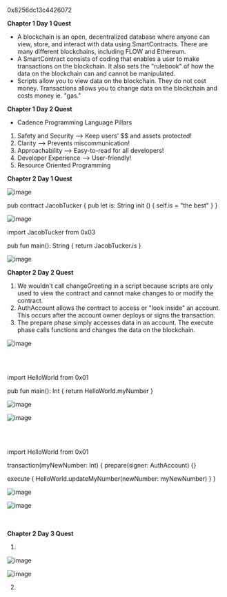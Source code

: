 0x8256dc13c4426072

<b> Chapter 1 Day 1 Quest </b>
- A blockchain is an open, decentralized database where anyone can view, store, and interact with data using SmartContracts. There are many different blockchains, including FLOW and Ethereum.
- A SmartContract consists of coding that enables a user to make transactions on the blockchain. It also sets the "rulebook" of how the data on the blockchain can and cannot be manipulated.
- Scripts allow you to view data on the blockchain. They do not cost money. Transactions allows you to change data on the blockchain and costs money ie. "gas."

<b> Chapter 1 Day 2 Quest </b>
- Cadence Programming Language Pillars
 1. Safety and Security --> Keep users' $$ and assets protected!
 2. Clarity --> Prevents miscommunication!
 3. Approachability --> Easy-to-read for all developers!
 4. Developer Experience --> User-friendly!
 5. Resource Oriented Programming

<b> Chapter 2 Day 1 Quest </b>

![image](https://user-images.githubusercontent.com/104751516/167507952-e67f0586-3b8d-4408-b388-aafd85f28830.png)

pub contract JacobTucker {
  pub let is: String
  init () {
    self.is = "the best"
  }
}

![image](https://user-images.githubusercontent.com/104751516/167507899-73cb7aaa-f7e2-42ce-905d-42f8b3d461bb.png)

import JacobTucker from 0x03

pub fun main(): String {
  return JacobTucker.is
}

![image](https://user-images.githubusercontent.com/104751516/167507739-6fec588c-f323-429f-a39d-c35ae1abd31c.png)


<b> Chapter 2 Day 2 Quest </b>
1. We wouldn't call changeGreeting in a script because scripts are only used to view the contract and cannot make changes to or modify the contract.
2. AuthAccount allows the contract to access or "look inside" an account. This occurs after the account owner deploys or signs the transaction.
3. The prepare phase simply accesses data in an account. The execute phase calls functions and changes the data on the blockchain.


![image](https://user-images.githubusercontent.com/104751516/170792606-cbdd3df3-14dc-4ec3-b562-e42460f8d53c.png)

<br></br>

import HelloWorld from 0x01

pub fun main(): Int {
  return HelloWorld.myNumber
}

![image](https://user-images.githubusercontent.com/104751516/170792797-90856cd0-66b1-4933-9641-cd3e5909dc15.png)

![image](https://user-images.githubusercontent.com/104751516/170792859-bda1655c-c0d5-4027-89c2-13a859a1920c.png)

<br></br>

import HelloWorld from 0x01

transaction(myNewNumber: Int) {
  prepare(signer: AuthAccount) {}

  execute {
    HelloWorld.updateMyNumber(newNumber: myNewNumber)
  }
}

![image](https://user-images.githubusercontent.com/104751516/170794031-774ddbec-b4f4-461a-8311-cdc439df96dc.png)

![image](https://user-images.githubusercontent.com/104751516/170794060-196a9b88-a66d-44a2-8414-2318a3332715.png)

<br></br>
<b> Chapter 2 Day 3 Quest </b>

1.
![image](https://user-images.githubusercontent.com/104751516/170807913-9917d91e-9219-4d06-b251-51666460e2f5.png)

![image](https://user-images.githubusercontent.com/104751516/170808127-ece01a57-2e92-4830-a108-48398e7e2e6f.png)

2.
